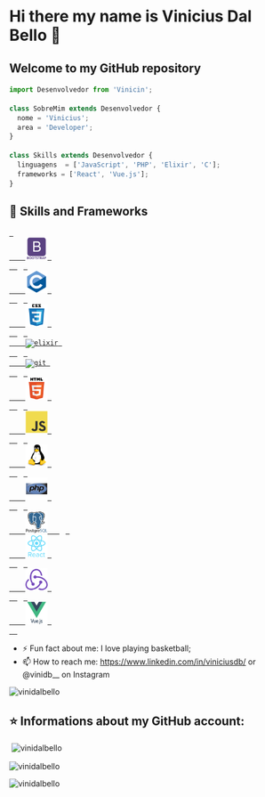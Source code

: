 
# Hi there my name is Vinicius Dal Bello 👋
## Welcome to my GitHub repository

```js
import Desenvolvedor from 'Vinicin';

class SobreMim extends Desenvolvedor {
  nome = 'Vinicius';
  area = 'Developer';
}

class Skills extends Desenvolvedor {
  linguagens  = ['JavaScript', 'PHP', 'Elixir', 'C'];
  frameworks = ['React', 'Vue.js'];
}
```
## 🚀 Skills and Frameworks

<p align="left"> 
  <code><a href="https://getbootstrap.com" target="_blank"> 
    <img src="https://raw.githubusercontent.com/devicons/devicon/master/icons/bootstrap/bootstrap-plain-wordmark.svg" alt="bootstrap" width="40" height="40"/> 
  </a> </code>
  <code><a href="https://www.cprogramming.com/" target="_blank"> 
    <img src="https://raw.githubusercontent.com/devicons/devicon/master/icons/c/c-original.svg" alt="c" width="40" height="40"/> 
  </a> </code>
  <code><a href="https://www.w3schools.com/css/" target="_blank"> 
    <img src="https://raw.githubusercontent.com/devicons/devicon/master/icons/css3/css3-original-wordmark.svg" alt="css3" width="40" height="40"/> 
  </a> </code>
  <code><a href="https://elixir-lang.org" target="_blank"> 
    <img src="https://www.vectorlogo.zone/logos/elixir-lang/elixir-lang-icon.svg" alt="elixir" width="40" height="40"/> 
  </a> </code>
  <code><a href="https://git-scm.com/" target="_blank"> 
    <img src="https://www.vectorlogo.zone/logos/git-scm/git-scm-icon.svg" alt="git" width="40" height="40"/> 
  </a> </code>
  <code><a href="https://www.w3.org/html/" target="_blank"> 
    <img src="https://raw.githubusercontent.com/devicons/devicon/master/icons/html5/html5-original-wordmark.svg" alt="html5" width="40" height="40"/> 
  </a> </code>
  <code><a href="https://developer.mozilla.org/en-US/docs/Web/JavaScript" target="_blank"> 
    <img src="https://raw.githubusercontent.com/devicons/devicon/master/icons/javascript/javascript-original.svg" alt="javascript" width="40" height="40"/> 
  </a> </code>
  <code><a href="https://www.linux.org/" target="_blank"> 
    <img src="https://raw.githubusercontent.com/devicons/devicon/master/icons/linux/linux-original.svg" alt="linux" width="40" height="40"/> 
  </a> </code>
  <code><a href="https://www.php.net" target="_blank"> 
    <img src="https://raw.githubusercontent.com/devicons/devicon/master/icons/php/php-original.svg" alt="php" width="40" height="40"/> 
  </a> </code>
  <code><a href="https://www.postgresql.org" target="_blank"> 
    <img src="https://raw.githubusercontent.com/devicons/devicon/master/icons/postgresql/postgresql-original-wordmark.svg" alt="postgresql" width="40" height="40"/>   </a> </code> 
  <code><a href="https://reactjs.org/" target="_blank"> 
    <img src="https://raw.githubusercontent.com/devicons/devicon/master/icons/react/react-original-wordmark.svg" alt="react" width="40" height="40"/> 
  </a> </code> 
  <code><a href="https://redux.js.org" target="_blank"> 
    <img src="https://raw.githubusercontent.com/devicons/devicon/master/icons/redux/redux-original.svg" alt="redux" width="40" height="40"/> 
  </a> </code> 
  <code><a href="https://vuejs.org/" target="_blank"> 
    <img src="https://raw.githubusercontent.com/devicons/devicon/master/icons/vuejs/vuejs-original-wordmark.svg" alt="vuejs" width="40" height="40"/> 
  </a> </code> 
 </p>

- ⚡ Fun fact about me: I love playing basketball;
- 📫 How to reach me: https://www.linkedin.com/in/viniciusdb/ or @vinidb__ on Instagram
<p align="left"> <img src="https://komarev.com/ghpvc/?username=vinidalbello&label=Profile%20views&color=0e75b6&style=flat" alt="vinidalbello" /> </p>


## ⭐ Informations about my GitHub account:

<p>&nbsp;<img align="center" src="https://github-readme-stats.vercel.app/api?username=vinidalbello&show_icons=true&locale=en" alt="vinidalbello" /></p>
<p><img align="center" src="https://github-readme-streak-stats.herokuapp.com/?user=vinidalbello&" alt="vinidalbello" /></p>
<p><img align="left" src="https://github-readme-stats.vercel.app/api/top-langs?username=vinidalbello&show_icons=true&locale=en&layout=compact" alt="vinidalbello" /></p>

 


